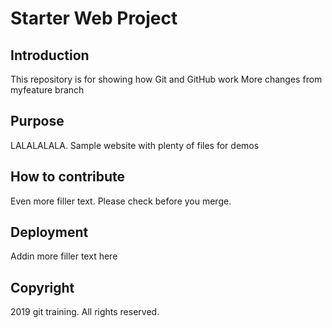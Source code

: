 # Starter Web Project

## Introduction
This repository is for showing how Git and GitHub work
More changes from myfeature branch
## Purpose

LALALALALA. Sample website with plenty of files for demos

## How to contribute

Even more filler text. Please check before you merge.

## Deployment

Addin more filler text here

## Copyright
2019 git training. All rights reserved.
